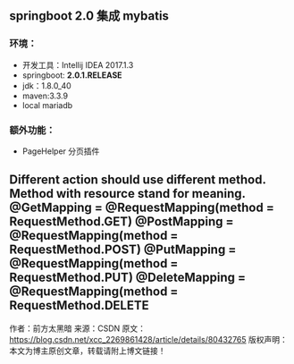 ## springboot 2.0 集成 mybatis

### 环境：

* 开发工具：Intellij IDEA 2017.1.3
* springboot: **2.0.1.RELEASE**
* jdk：1.8.0_40
* maven:3.3.9
* local mariadb

### 额外功能：

* PageHelper 分页插件


Different action should use different method. Method with resource stand for meaning.
@GetMapping = @RequestMapping(method = RequestMethod.GET)
@PostMapping = @RequestMapping(method = RequestMethod.POST)
@PutMapping = @RequestMapping(method = RequestMethod.PUT)
@DeleteMapping = @RequestMapping(method = RequestMethod.DELETE
--------------------- 
作者：前方太黑暗 
来源：CSDN 
原文：https://blog.csdn.net/xcc_2269861428/article/details/80432765 
版权声明：本文为博主原创文章，转载请附上博文链接！